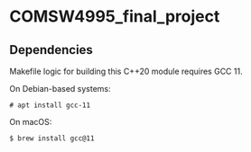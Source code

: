 # COMSW4995_final_project

## Dependencies

Makefile logic for building this C++20 module requires GCC 11.

On Debian-based systems:

```
# apt install gcc-11
```

On macOS:

```
$ brew install gcc@11
```
